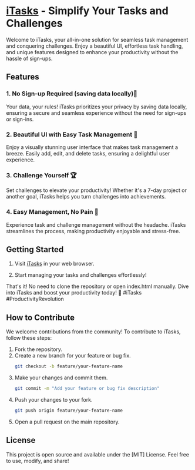 # [iTasks](https://iTasks.vercel.app) - Simplify Your Tasks and Challenges

Welcome to iTasks, your all-in-one solution for seamless task management and conquering challenges. Enjoy a beautiful UI, effortless task handling, and unique features designed to enhance your productivity without the hassle of sign-ups.

## Features

### 1. No Sign-up Required (saving data locally)🚀
Your data, your rules! iTasks prioritizes your privacy by saving data locally, ensuring a secure and seamless experience without the need for sign-ups or sign-ins.

### 2. Beautiful UI with Easy Task Management 🎨
Enjoy a visually stunning user interface that makes task management a breeze. Easily add, edit, and delete tasks, ensuring a delightful user experience.

### 3. Challenge Yourself 🏆
Set challenges to elevate your productivity! Whether it's a 7-day project or another goal, iTasks helps you turn challenges into achievements.

### 4. Easy Management, No Pain 🤯
Experience task and challenge management without the headache. iTasks streamlines the process, making productivity enjoyable and stress-free.

## Getting Started

1. Visit [iTasks](https://itasks.vercel.app) in your web browser.

2. Start managing your tasks and challenges effortlessly!

That's it! No need to clone the repository or open index.html manually. Dive into iTasks and boost your productivity today! 🚀 #iTasks #ProductivityRevolution


## How to Contribute
We welcome contributions from the community! To contribute to iTasks, follow these steps:

1. Fork the repository.
2. Create a new branch for your feature or bug fix.
   ```bash
   git checkout -b feature/your-feature-name
3. Make your changes and commit them.
   ```bash
   git commit -m "Add your feature or bug fix description"
4. Push your changes to your fork.
   ```bash
   git push origin feature/your-feature-name
5. Open a pull request on the main repository.

## License
This project is open source and available under the [MIT] License. Feel free to use, modify, and share!



